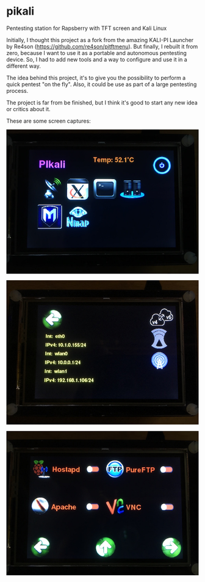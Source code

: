 # pikali
Pentesting station for Rapsberry with TFT screen and Kali Linux

Initially, I thought this project as a fork from the amazing KALI-PI Launcher by Re4son (https://github.com/re4son/pitftmenu). But finally, I rebuilt it from zero, because I want to use it as a portable and autonomous pentesting device. So, I had to add new tools and a way to configure and use it in a different way.

The idea behind this project, it's to give you the possibility to perform a quick pentest "on the fly". Also, it could be use as part of a large pentesting process.

The project is far from be finished, but I think it's good to start any new idea or critics about it.

These are some screen captures:
 
![Main screen](/screenshots/main.jpg?raw=true "Main screen")

![IP menu screen](/screenshots/ip.jpg?raw=true "IP menu screen")

![Services menu screen](/screenshots/services.jpg?raw=true "Services menu screen")
